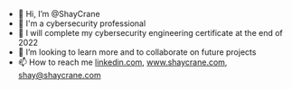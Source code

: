 - 👋 Hi, I’m @ShayCrane
- 👀 I'm a cybersecurity professional
- 🌱 I will complete my cybersecurity engineering certificate at the end of 2022
- 💞️ I’m looking to learn more and to collaborate on future projects
- 📫 How to reach me [linkedin.com](https://www.linkedin.com/in/shaycrane/), www.shaycrane.com, shay@shaycrane.com

<!---
ShayCrane/ShayCrane is a ✨ special ✨ repository because its `README.md` (this file) appears on your GitHub profile.
You can click the Preview link to take a look at your changes.
--->
